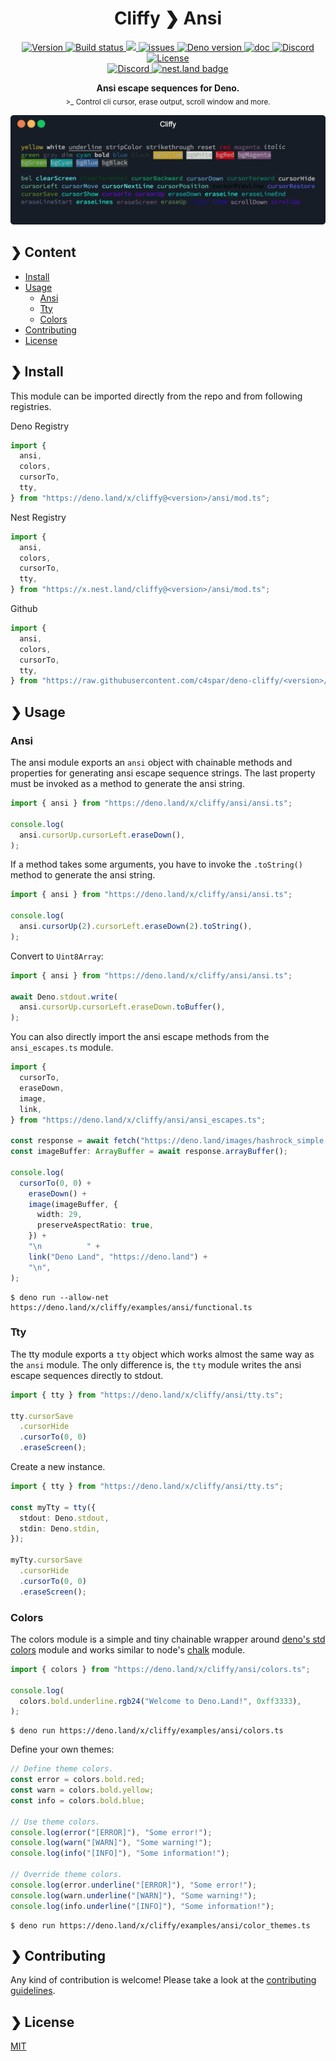<h1 align="center">Cliffy ❯ Ansi</h1>

<p align="center" class="badges-container">
  <a href="https://github.com/c4spar/deno-cliffy/releases">
    <img alt="Version" src="https://img.shields.io/github/v/release/c4spar/deno-cliffy?logo=github&color=blue" />
  </a>
  <a href="https://github.com/c4spar/deno-cliffy/actions/workflows/test.yml">
    <img alt="Build status" src="https://github.com/c4spar/deno-cliffy/workflows/Test/badge.svg?branch=main" />
  </a>
  <a href="https://codecov.io/gh/c4spar/deno-cliffy">
    <img src="https://codecov.io/gh/c4spar/deno-cliffy/branch/main/graph/badge.svg"/>
  </a>
  <a href="https://github.com/c4spar/deno-cliffy/labels/module%3Aansi-escape">
    <img alt="issues" src="https://img.shields.io/github/issues/c4spar/deno-cliffy/module:ansi-escape?label=issues&logo=github&color=yellow">
  </a>
  <a href="https://deno.land/">
    <img alt="Deno version" src="https://img.shields.io/badge/deno-^1.4.0-blue?logo=deno" />
  </a>
  <a href="https://doc.deno.land/https/deno.land/x/cliffy/ansi/mod.ts">
    <img alt="doc" src="https://img.shields.io/badge/deno-doc-yellow?logo=deno" />
  </a>
  <a href="https://discord.gg/ghFYyP53jb">
    <img alt="Discord" src="https://img.shields.io/badge/join-chat-blue?logo=discord&logoColor=white" />
  </a>
  <a href="../LICENSE">
    <img alt="License" src="https://img.shields.io/github/license/c4spar/deno-cliffy?logo=github" />
  </a>
  <br>
  <a href="https://deno.land/x/cliffy">
    <img alt="Discord" src="https://img.shields.io/badge/Published on deno.land-blue?logo=deno&logoColor=959DA6&color=272727" />
  </a>
  <a href="https://nest.land/package/cliffy">
    <img src="https://nest.land/badge.svg" alt="nest.land badge">
  </a>
</p>

<p align="center">
  <b>Ansi escape sequences for Deno.</b><br>
  <sub>>_ Control cli cursor, erase output, scroll window and more.</sub>
</p>

<p align="center">
  <img alt="demo" src="assets/img/demo.gif"/>
</p>

## ❯ Content

- [Install](#-install)
- [Usage](#-usage)
  - [Ansi](#ansi)
  - [Tty](#tty)
  - [Colors](#colors)
- [Contributing](#-contributing)
- [License](#-license)

## ❯ Install

This module can be imported directly from the repo and from following
registries.

Deno Registry

```typescript
import {
  ansi,
  colors,
  cursorTo,
  tty,
} from "https://deno.land/x/cliffy@<version>/ansi/mod.ts";
```

Nest Registry

```typescript
import {
  ansi,
  colors,
  cursorTo,
  tty,
} from "https://x.nest.land/cliffy@<version>/ansi/mod.ts";
```

Github

```typescript
import {
  ansi,
  colors,
  cursorTo,
  tty,
} from "https://raw.githubusercontent.com/c4spar/deno-cliffy/<version>/ansi/mod.ts";
```

## ❯ Usage

### Ansi

The ansi module exports an `ansi` object with chainable methods and properties
for generating ansi escape sequence strings. The last property must be invoked
as a method to generate the ansi string.

```typescript
import { ansi } from "https://deno.land/x/cliffy/ansi/ansi.ts";

console.log(
  ansi.cursorUp.cursorLeft.eraseDown(),
);
```

If a method takes some arguments, you have to invoke the `.toString()` method to
generate the ansi string.

```typescript
import { ansi } from "https://deno.land/x/cliffy/ansi/ansi.ts";

console.log(
  ansi.cursorUp(2).cursorLeft.eraseDown(2).toString(),
);
```

Convert to `Uint8Array`:

```typescript
import { ansi } from "https://deno.land/x/cliffy/ansi/ansi.ts";

await Deno.stdout.write(
  ansi.cursorUp.cursorLeft.eraseDown.toBuffer(),
);
```

You can also directly import the ansi escape methods from the `ansi_escapes.ts`
module.

```typescript
import {
  cursorTo,
  eraseDown,
  image,
  link,
} from "https://deno.land/x/cliffy/ansi/ansi_escapes.ts";

const response = await fetch("https://deno.land/images/hashrock_simple.png");
const imageBuffer: ArrayBuffer = await response.arrayBuffer();

console.log(
  cursorTo(0, 0) +
    eraseDown() +
    image(imageBuffer, {
      width: 29,
      preserveAspectRatio: true,
    }) +
    "\n          " +
    link("Deno Land", "https://deno.land") +
    "\n",
);
```

```console
$ deno run --allow-net https://deno.land/x/cliffy/examples/ansi/functional.ts
```

### Tty

The tty module exports a `tty` object which works almost the same way as the
`ansi` module. The only difference is, the `tty` module writes the ansi escape
sequences directly to stdout.

```typescript
import { tty } from "https://deno.land/x/cliffy/ansi/tty.ts";

tty.cursorSave
  .cursorHide
  .cursorTo(0, 0)
  .eraseScreen();
```

Create a new instance.

```typescript
import { tty } from "https://deno.land/x/cliffy/ansi/tty.ts";

const myTty = tty({
  stdout: Deno.stdout,
  stdin: Deno.stdin,
});

myTty.cursorSave
  .cursorHide
  .cursorTo(0, 0)
  .eraseScreen();
```

### Colors

The colors module is a simple and tiny chainable wrapper around
[deno's std colors](https://deno.land/std/fmt/colors.ts) module and works
similar to node's [chalk](https://github.com/chalk/chalk) module.

```typescript
import { colors } from "https://deno.land/x/cliffy/ansi/colors.ts";

console.log(
  colors.bold.underline.rgb24("Welcome to Deno.Land!", 0xff3333),
);
```

```console
$ deno run https://deno.land/x/cliffy/examples/ansi/colors.ts
```

Define your own themes:

```typescript
// Define theme colors.
const error = colors.bold.red;
const warn = colors.bold.yellow;
const info = colors.bold.blue;

// Use theme colors.
console.log(error("[ERROR]"), "Some error!");
console.log(warn("[WARN]"), "Some warning!");
console.log(info("[INFO]"), "Some information!");

// Override theme colors.
console.log(error.underline("[ERROR]"), "Some error!");
console.log(warn.underline("[WARN]"), "Some warning!");
console.log(info.underline("[INFO]"), "Some information!");
```

```console
$ deno run https://deno.land/x/cliffy/examples/ansi/color_themes.ts
```

## ❯ Contributing

Any kind of contribution is welcome! Please take a look at the
[contributing guidelines](../CONTRIBUTING.md).

## ❯ License

[MIT](../LICENSE)
